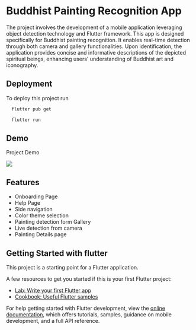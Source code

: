 
# Buddhist Painting Recognition App


The project involves the development of a mobile application leveraging object detection technology and Flutter framework. This app is designed specifically for Buddhist painting recognition. It enables real-time detection through both camera and gallery functionalities. Upon identification, the application provides concise and informative descriptions of the depicted spiritual beings, enhancing users' understanding of Buddhist art and iconography.


## Deployment

To deploy this project run

```bash
  flutter pub get
```
```bash
  flutter run
```

## Demo

Project Demo

![](https://github.com/TashiP1/Buddhist_painting_recognition_app/blob/main/BPainting.gif)

## Features

- Onboarding Page
- Help Page
- Side navigation
- Color theme selection
- Painting detection form Gallery
- Live detection from camera
- Painting Details page

## Getting Started with flutter

This project is a starting point for a Flutter application.

A few resources to get you started if this is your first Flutter project:

- [Lab: Write your first Flutter app](https://docs.flutter.dev/get-started/codelab)
- [Cookbook: Useful Flutter samples](https://docs.flutter.dev/cookbook)

For help getting started with Flutter development, view the
[online documentation](https://docs.flutter.dev/), which offers tutorials,
samples, guidance on mobile development, and a full API reference.
